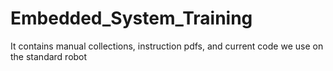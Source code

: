 # Embedded_System_Training
It contains manual collections, instruction pdfs, and current code we use on the standard robot 
